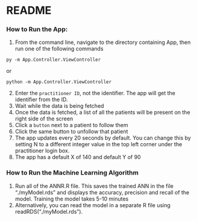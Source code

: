 # README    

### How to Run the App:  
1. From the command line, navigate to the directory containing App, then run one of the following commands
```
py -m App.Controller.ViewController 
```
or
```
python -m App.Controller.ViewController
```
2. Enter the `practitioner ID`, not the identifier. The app will get the identifier from the ID.  
3. Wait while the data is being fetched  
4. Once the data is fetched, a list of all the patients will be present on the right side of the screen  
5. Click a `button` next to a patient to follow them  
6. Click the same button to unfollow that patient  
7. The app updates every 20 seconds by default. You can change this by setting N to a different integer value in the top left corner under the practitioner login box.  
8. The app has a default X of 140 and default Y of 90

### How to Run the Machine Learning Algorithm  
1. Run all of the ANNR.R file. This saves the trained ANN in the file “./myModel.rds” and displays the accuracy, precision and recall of the model. Training the model takes 5-10 minutes  
2. Alternatively, you can read the model in a separate R file using readRDS(“./myModel.rds”).